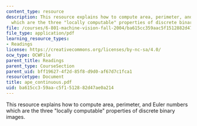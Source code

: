 ```yaml
---
content_type: resource
description: This resource explains how to compute area, perimeter, and Euler numbers
  which are the three "locally computable" properties of discrete binary images.
file: /courses/6-801-machine-vision-fall-2004/ba615cc359aac5f1512882d47ae0a214_ape_continuous.pdf
file_type: application/pdf
learning_resource_types:
- Readings
license: https://creativecommons.org/licenses/by-nc-sa/4.0/
ocw_type: OCWFile
parent_title: Readings
parent_type: CourseSection
parent_uid: bff19627-4f2d-85f8-d9d0-af67d7c1fca1
resourcetype: Document
title: ape_continuous.pdf
uid: ba615cc3-59aa-c5f1-5128-82d47ae0a214
---
```

This resource explains how to compute area, perimeter, and Euler numbers which are the three "locally computable" properties of discrete binary images.